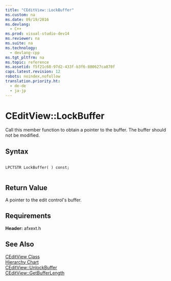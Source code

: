 ```yaml
---
title: "CEditView::LockBuffer"
ms.custom: na
ms.date: 09/19/2016
ms.devlang: 
  - C++
ms.prod: visual-studio-dev14
ms.reviewer: na
ms.suite: na
ms.technology: 
  - devlang-cpp
ms.tgt_pltfrm: na
ms.topic: reference
ms.assetid: f5f21c68-97d2-433f-b3f6-800627ca870f
caps.latest.revision: 12
robots: noindex,nofollow
translation.priority.ht: 
  - de-de
  - ja-jp
---
```

# CEditView::LockBuffer
Call this member function to obtain a pointer to the buffer. The buffer should not be modified.  
  
## Syntax  
  
```  
  
LPCTSTR LockBuffer( ) const;  
  
```  
  
## Return Value  
 A pointer to the edit control's buffer.  
  
## Requirements  
 **Header:** afxext.h  
  
## See Also  
 [CEditView Class](../vs140/CEditView-Class.md)   
 [Hierarchy Chart](../vs140/Hierarchy-Chart.md)   
 [CEditView::UnlockBuffer](../vs140/CEditView--UnlockBuffer.md)   
 [CEditView::GetBufferLength](../vs140/CEditView--GetBufferLength.md)
